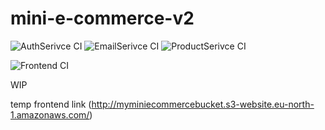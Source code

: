 # mini-e-commerce-v2
![AuthSerivce CI](https://github.com/deanfernandes/mini-e-commerce-v2/actions/workflows/authservice.yml/badge.svg)
![EmailSerivce CI](https://github.com/deanfernandes/mini-e-commerce-v2/actions/workflows/emailservice.yml/badge.svg)
![ProductSerivce CI](https://github.com/deanfernandes/mini-e-commerce-v2/actions/workflows/productservice.yml/badge.svg)

![Frontend CI](https://github.com/deanfernandes/mini-e-commerce-v2/actions/workflows/frontend.yml/badge.svg)

WIP

temp frontend link (http://myminiecommercebucket.s3-website.eu-north-1.amazonaws.com/)
